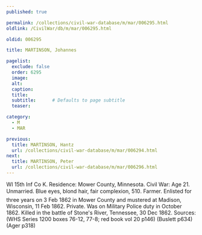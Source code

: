 ```yaml
---
published: true

permalink: /collections/civil-war-database/m/mar/006295.html
oldlink: /CivilWar/db/m/mar/006295.html

oldid: 006295

title: MARTINSON, Johannes

pagelist:
  exclude: false
  order: 6295
  image: 
  alt:
  caption:
  title:
  subtitle:      # Defaults to page subtitle
  teaser:

category: 
  - M 
  - MAR

previous:
  title: MARTINSON, Hantz
  url: /collections/civil-war-database/m/mar/006294.html  
next:
  title: MARTINSON, Peter
  url: /collections/civil-war-database/m/mar/006296.html   
---
```

WI 15th Inf Co K. Residence: Mower County, Minnesota. Civil War: Age 21. Unmarried. Blue eyes, blond hair, fair complexion, 5&#146;10&#148;. Farmer. Enlisted for three years on 3 Feb 1862 in Mower County and mustered at Madison, Wisconsin, 11 Feb 1862. Private. Was on Military Police duty in October 1862. Killed in the battle of Stone&#39;s River, Tennessee, 30 Dec 1862. Sources: (WHS Series 1200 boxes 76-12, 77-8; red book vol 20 p146) (Buslett p634) (Ager p318)